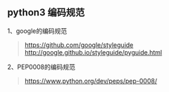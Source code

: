 ## python3 编码规范

1、google的编码规范
 >https://github.com/google/styleguide
 >http://google.github.io/styleguide/pyguide.html

2、PEP0008的编码规范
 >https://www.python.org/dev/peps/pep-0008/